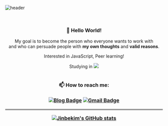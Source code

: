 <!--
**jinbekim/jinbekim** is a ✨ _special_ ✨ repository because its `README.md` (this file) appears on your GitHub profile.

Here are some ideas to get you started:

- 🔭 I’m currently working on ...
- 🌱 I’m currently learning ...
- 👯 I’m looking to collaborate on ...
- 🤔 I’m looking for help with ...
- 💬 Ask me about ...
- 📫 How to reach me: ...
- 😄 Pronouns: ...
- ⚡ Fun fact: ...
<div align=center>
<img src="https://github-readme-stats.vercel.app/api?username=jinbekim" />
[![Top Langs](https://github-readme-stats.vercel.app/api/top-langs/?username=jinbekim)](https://github.com/jinbekim/github-readme-stats)
</div>
-->


![header](https://capsule-render.vercel.app/api?type=waving&&color=gradient&height=100&section=header&fontSize=90)
<div align = "center">
<br/>
<h3> 🥳 Hello World!</h3>

My goal is to become the person who everyone wants to work with<br/>
and who can persuade people with **my own thoughts** and **valid reasons**.<br/>

Interested in JavaScript, Peer learning!<br/>

Studying in <img src="https://img.shields.io/badge/Seoul-000000?style=flat-square&logo=42&logoColor=white"/>
<br/><br/>

<!-- hit 
[![Hits](https://hits.seeyoufarm.com/api/count/incr/badge.svg?url=https%3A%2F%2Fgithub.com%2Flljrwq123%2Fhit-counter&count_bg=%2317B09D&title_bg=%231B575E&icon=&icon_color=%23E7E7E7&title=hits&edge_flat=false)](https://hits.seeyoufarm.com)
-->

<!-- badges -->
<h3> 📫 How to reach me: <h3/>

[![Blog Badge](http://img.shields.io/badge/Blog-white?style=flat-square&logo=Velog&link=https://velog.io/@logins)](https://velog.io/@logins)
[![Gmail Badge](https://img.shields.io/badge/Gmail-d14836?style=flat-square&logo=Gmail&logoColor=white&link=mailto:lljrwq123@gmail.com)](mailto:lljrwq123@gmail.com)
<br/>

<!-- blog posts
<div align="center" style="text-align:center">
  [![Velog's GitHub stats](https://velog-readme-stats.vercel.app/api?name=woo0_hooo&tag=기술면접대비)](https://velog.io/@woo0_hooo)
  [![Velog's GitHub stats](https://velog-readme-stats.vercel.app/api?name=woo0_hooo)](https://velog.io/@woo0_hooo)
</div>
-->
 
 <!-- Tech Stack
<h3> Tech Stack </h3>
<br/>
<img src="https://img.shields.io/badge/JavaScript-F7DF1E?style=flat-square&logo=JavaScript&logoColor=white"/>
<img src="https://img.shields.io/badge/TypeScript-3178C6?style=flat-square&logo=TypeScript&logoColor=white"/>
<img src="https://img.shields.io/badge/C-A8B9CC?style=flat-square&logo=C&logoColor=white"/>
<img src="https://img.shields.io/badge/C%2B%2B-00599C?style=flat-square&logo=C%2B%2B&logoColor=white"/>
<br/>
<img src="https://img.shields.io/badge/NestJS-E0234E?style=flat-square&logo=NestJS&logoColor=white"/>
<img src="https://img.shields.io/badge/React-61DAFB?style=flat-square&logo=React&logoColor=white"/>
<img src="https://img.shields.io/badge/Socket.io-61DAFB?style=flat-square&logo=Socket.io&logoColor=white"/>
<br/>
<img src="https://img.shields.io/badge/Git-F05032?style=flat-square&logo=Git&logoColor=white"/>
<img src="https://img.shields.io/badge/Docker-2496ED?style=flat-square&logo=Docker&logoColor=white"/>
<br/><br/>
-->

<!-- Github Stats -->
<hr style="border-top: 3px solid #bbb;" />

[![Jinbekim's GitHub stats](https://github-readme-stats.vercel.app/api?username=jinbekim&count_private=true&hide=stars,issues)](https://github.com/anuraghazra/github-readme-stats)

</div>

<!-- footer
![footer](https://capsule-render.vercel.app/api?type=waving&&color=gradient&height=100&section=footer&fontSize=90)
-->
